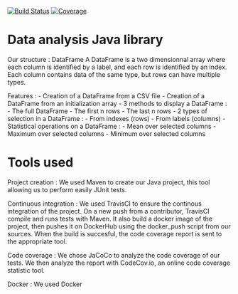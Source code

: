 [![Build Status](https://travis-ci.org/rookah/DevOps.svg?branch=master)](https://travis-ci.org/rookah/DevOps)
[![Coverage](https://codecov.io/gh/rookah/DevOps/branch/master/graph/badge.svg)](https://codecov.io/gh/rookah/DevOps)

# Data analysis Java library

Our structure : DataFrame
	A DataFrame is a two dimensionnal array where each column is identified by a label,
	and each row is identified by an index. Each column contains data of the same
	type, but rows can have multiple types.

Features :
	- Creation of a DataFrame from a CSV file
	- Creation of a DataFrame from an initialization array
	- 3 methods to display a DataFrame :
		- The full DataFrame
		- The first n rows
		- The last n rows
	- 2 types of selection in a DataFrame :
		- From indexes (rows)
		- From labels (columns)
	- Statistical operations on a DataFrame :
		- Mean over selected columns
		- Maximum over selected columns
		- Minimum over selected columns

# Tools used

Project creation :
	We used Maven to create our Java project, this tool allowing us to perform easily
	JUnit tests.

Continuous integration :
	We used TravisCI to ensure the continous integration of the project.
	On a new push from a contributor, TravisCI compile and runs tests with Maven.
	It also build a docker image of the project, then pushes it on DockerHub using
	the docker_push script from our sources.
	When the build is succesful, the code coverage report is sent to the appropriate
	tool.

Code coverage :
	We chose JaCoCo to analyze the code coverage of our tests. We then analyze the
	report with CodeCov.io, an online code coverage statistic tool.

Docker :
	We used Docker
